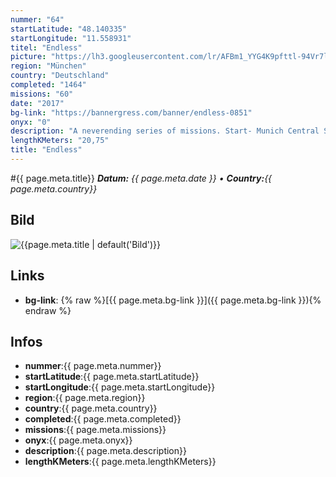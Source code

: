 ```yaml
---
nummer: "64"
startLatitude: "48.140335"
startLongitude: "11.558931"
titel: "Endless"
picture: "https://lh3.googleusercontent.com/lr/AFBm1_YYG4K9pfttl-94Vr7lQOM4ImkEBWyjehNv8I81S655fQ9oxF6_T_bEWrFyMLibyh_5JbEK5AORLmfbNLpniX4ciELdpSuB8HnzdAy1FNMOpy0M93lUw7XSHyY-iaoweUJpX7abVCBTHJSIFnIAP1jlb3snny-Knyw6CjquQuXg4y7HR-39UUSqSlAbtzSewjK5q3X5yKGsPFhmXMoNIyXjk65-E4KPgtgSMu9-CD1Z_jMW6c10VxlaZJErUsKFltwkrDFh96zWBV_PSwQ7aroZkt1hfNPr2HPGmyIChfOQtSWEvTSTbylNmqfI9ooFDG9rqQzTMy_4UGlfNYvh7L0laKiYrdl-159oLeelKMwf3kEQw3jEOU8Q8t2volOutM55_cBSZKXpLJlZqJU-mOvPB89HFv1ppR_JIcecu0LmrnEH8O4F-MMID1ZrCdlFUvOX35QSK-jwGz-X5fGhYZTmOEksoP1ZQDNdcCYQr76NmMMBqrkfLhsIpQ9x0qMr-1P-TXMrXPRvpMpkLBgnqsHLWCIhUX85f_j80GZRdpg7l8NJgF8T8YPHBluV4DO8xqzd7vMnRGyURaowMnYC8fwRzRy7pkOhR0dqprTxKbkvPRkmfqv6EjNqu_nyZ44BHxlkutBKdtYkd8W1vIQpYPFxKBbnrx8CXkkn2zYIKPx_fls6F0PV7Lp5tx3oLTHVcKO8RfbpDP5jXEHxslXzAXYPjmQue43pcdzxpQoRdOJFC2i1zMDDsoFTULDkx4-ZwDpV2wfkohaoXRh8vcTYVW-pvW4Nws49jDgZ3rzplZWsNEMW9Qj0X1ICbN2EPtT8s6KM3_T_SsTIdHbvofp40EtmEJe8t5QM6mXh"
region: "München"
country: "Deutschland"
completed: "1464"
missions: "60"
date: "2017"
bg-link: "https://bannergress.com/banner/endless-0851"
onyx: "0"
description: "A neverending series of missions. Start- Munich Central Station \"Löwe Im Hauptbahnhof\"."
lengthKMeters: "20,75"
title: "Endless"
---
```


#{{ page.meta.title}}
_**Datum:** {{ page.meta.date }} • **Country:**{{ page.meta.country}}_

## Bild
![{{page.meta.title | default('Bild')}}]({{page.meta.picture}})

## Links
- **bg-link**: {% raw %}[{{ page.meta.bg-link }}]({{ page.meta.bg-link }}){% endraw %}

## Infos
- **nummer**:{{ page.meta.nummer}}
- **startLatitude**:{{ page.meta.startLatitude}}
- **startLongitude**:{{ page.meta.startLongitude}}
- **region**:{{ page.meta.region}}
- **country**:{{ page.meta.country}}
- **completed**:{{ page.meta.completed}}
- **missions**:{{ page.meta.missions}}
- **onyx**:{{ page.meta.onyx}}
- **description**:{{ page.meta.description}}
- **lengthKMeters**:{{ page.meta.lengthKMeters}}

